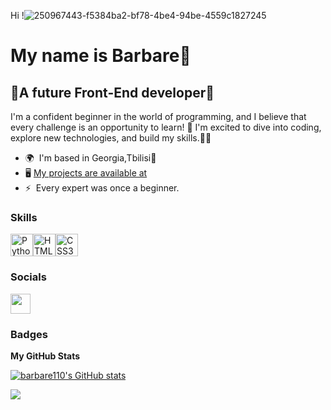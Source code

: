 Hi !![250967443-f5384ba2-bf78-4be4-94be-4559c1827245](https://github.com/user-attachments/assets/e0289dbd-e0ca-4498-98da-562461003366)

[](https://user-images.githubusercontent.com/18350557/176309783-0785949b-9127-417c-8b55-ab5a4333674e.gif)My name is Barbare💖
===========================================================================================================================================

💖A future Front-End developer💖
--------------------------------

I'm a confident beginner in the world of programming, and I believe that every challenge is an opportunity to learn! 🩷 I'm excited to dive into coding, explore new technologies, and build my skills.🩷🩷

* 🌍  I'm based in Georgia,Tbilisi🩷
* 🖥️  [My projects are available at](https://github.com/barbare110/GOA.git)
* ⚡  Every expert was once a beginner.

### Skills


<p align="left">
<a href="https://www.python.org/" target="_blank" rel="noreferrer"><img src="https://raw.githubusercontent.com/danielcranney/readme-generator/main/public/icons/skills/python-colored.svg" width="36" height="36" alt="Python" /></a><a href="https://developer.mozilla.org/en-US/docs/Glossary/HTML5" target="_blank" rel="noreferrer"><img src="https://raw.githubusercontent.com/danielcranney/readme-generator/main/public/icons/skills/html5-colored.svg" width="36" height="36" alt="HTML5" /></a><a href="https://www.w3.org/TR/CSS/#css" target="_blank" rel="noreferrer"><img src="https://raw.githubusercontent.com/danielcranney/readme-generator/main/public/icons/skills/css3-colored.svg" width="36" height="36" alt="CSS3" /></a>
</p>


### Socials

<p align="left"> <a href="https://www.github.com/barbare110" target="_blank" rel="noreferrer"> <picture> <source media="(prefers-color-scheme: dark)" srcset="https://raw.githubusercontent.com/danielcranney/readme-generator/main/public/icons/socials/github-dark.svg" /> <source media="(prefers-color-scheme: light)" srcset="https://raw.githubusercontent.com/danielcranney/readme-generator/main/public/icons/socials/github.svg" /> <img src="https://raw.githubusercontent.com/danielcranney/readme-generator/main/public/icons/socials/github.svg" width="32" height="32" /> </picture> </a></p>

### Badges

<b>My GitHub Stats</b>

<a href="http://www.github.com/barbare110"><img src="https://github-readme-stats.vercel.app/api?username=barbare110&show_icons=true&hide=&count_private=true&title_color=3382ed&text_color=000000&icon_color=ffffff&bg_color=ffffff&hide_border=true&show_icons=true" alt="barbare110's GitHub stats" /></a>

<a href="http://www.github.com/barbare110"><img src="https://github-readme-streak-stats.herokuapp.com/?user=barbare110&stroke=000000&background=ffffff&ring=3382ed&fire=3382ed&currStreakNum=000000&currStreakLabel=3382ed&sideNums=000000&sideLabels=000000&dates=000000&hide_border=true" /></a>
